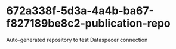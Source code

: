 # 672a338f-5d3a-4a4b-ba67-f827189be8c2-publication-repo
Auto-generated repository to test Dataspecer connection
